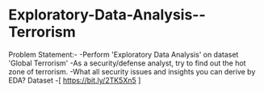 # Exploratory-Data-Analysis--Terrorism
Problem Statement:-
-Perform 'Exploratory Data Analysis' on dataset 'Global Terrorism' 
-As a security/defense analyst, try to find out the hot zone of terrorism. 
-What all security issues and insights you can derive by EDA? 
Dataset -[ https://bit.ly/2TK5Xn5 ]
